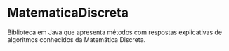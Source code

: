 # MatematicaDiscreta
Biblioteca em Java que apresenta métodos com respostas explicativas de algoritmos conhecidos da Matemática Discreta.
